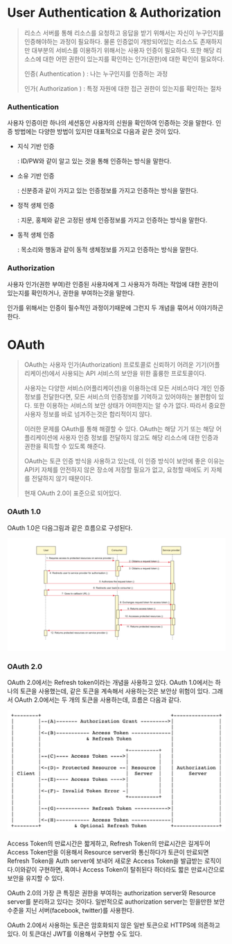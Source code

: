 # User Authentication & Authorization

> 리소스 서버를 통해 리소스를 요청하고 응답을 받기 위해서는 자신이 누구인지를 인증해야하는 과정이 필요하다. 물론 인증없이 개방되어있는 리소스도 존재하지만 대부분의 서비스를 이용하기 위해서는 사용자 인증이 필요하다. 또한 해당 리소스에 대한 어떤 권한이 있는지를 확인하는 인가(권한)에 대한 확인이 필요하다.
>
> 인증( Authentication ) : 나는 누구인지를 인증하는 과정
>
> 인가( Authorization ) : 특정 자원에 대한 접근 권한이 있는지를 확인하는 절차



###  Authentication

사용자 인증이란 하나의 세션동안 사용자의 신원을 확인하여 인증하는 것을 말한다. 인증 방법에는 다양한 방법이 있지만 대표적으로 다음과 같은 것이 있다.

- 지식 기반 인증

  : ID/PW와 같이 알고 있는 것을 통해 인증하는 방식을 말한다. 

- 소유 기반 인증

  : 신분증과 같이 가지고 있는 인증정보를 가지고 인증하는 방식을 말한다.

- 정적 생체 인증

  : 지문, 홍체와 같은 고정된 생체 인증정보를 가지고 인증하는 방식을 말한다.

- 동적 생체 인증

  : 목소리와 행동과 같이 동적 생체정보를 가지고 인증하는 방식을 말한다.



### Authorization

사용자 인가(권한 부여)란 인증된 사용자에게 그 사용자가 하려는 작업에 대한 권한이 있는지를 확인하거나, 권한을 부여하는것을 말한다.

인가를 위해서는 인증이 필수적인 과정이기때문에 그런지 두 개념을 묶어서 이야기하곤 한다.



# OAuth

> OAuth는 사용자 인가(Authorization) 프로토콜로 신뢰하기 어려운 기기(어플리케이션)에서 사용되는 API 서비스의 보안을 위한 훌륭한 프로토콜이다. 
>
> 사용자는 다양한 서비스(어플리케이션)을 이용하는데 모든 서비스마다 개인 인증 정보를 전달한다면, 모든 서비스의 인증정보를 기억하고 있어야하는 불편함이 있다. 또한 이용하는 서비스의 보안 상태가 어떠한지는 알 수가 없다. 따라서 중요한 사용자 정보를 바로 넘겨주는것은 합리적이지 않다.
>
> 이러한 문제를 OAuth를 통해 해결할 수 있다. OAuth는 해당 기기 또는 해당 어플리케이션에 사용자 인증 정보를 전달하지 않고도 해당 리소스에 대한 인증과 권한을 획득할 수 있도록 해준다.
>
> OAuth는 토큰 인증 방식을 사용하고 있는데, 이 인증 방식이 보안에 좋은 이유는 API키 자체를 안전하지 않은 장소에 저장할 필요가 없고, 요청할 때에도 키 자체를 전달하지 않기 때문이다. 
>
> 현재 OAuth 2.0이 표준으로 되어있다.



### OAuth 1.0

OAuth 1.0은 다음그림과 같은 흐름으로 구성된다.

![oauth1.0](./oauth1.0.png)



### OAuth 2.0

OAuth 2.0에서는 Refresh token이라는 개념을 사용하고 있다. OAuth 1.0에서는 하나의 토큰을 사용했는데, 같은 토큰을 계속해서 사용하는것은 보안상 위험이 있다. 그래서 OAuth 2.0에서는 두 개의 토큰을 사용하는데, 흐름은 다음과 같다.



![OAuth2.0](./OAuth2.0.png)



Access Token의 만료시간은 짧게하고, Refresh Token의 만료시간은 길게두어 Access Token만을 이용해서 Resource server와 통신하다가 토큰이 만료되면 Refresh Token을 Auth server에 보내어 새로운 Access Token을 발급받는 로직이다.이와같이 구현하면, 혹여나 Access Token이 탈취된다 하더라도 짧은 만료시간으로 보안을 유지할 수 있다. 

OAuth 2.0의 가장 큰 특징은 권한을 부여하는 authorization server와 Resource server를 분리하고 있다는 것이다. 일반적으로 authorization server는 믿을만한 보안 수준을 지닌 서버(facebook, twitter)를 사용한다.

OAuth 2.0에서 사용하는 토큰은 암호화되지 않은 일반 토큰으로 HTTPS에 의존하고 있다. 이 토큰대신  JWT를 이용해서 구현할 수도 있다.
